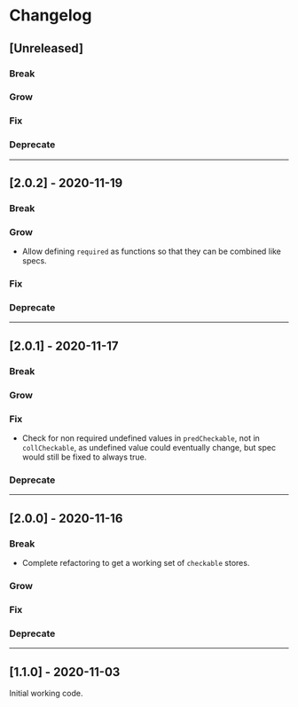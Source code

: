 # Changelog

## [Unreleased]

### Break

### Grow

### Fix

### Deprecate

---

## [2.0.2] - 2020-11-19

### Break

### Grow

- Allow defining `required` as functions so that they can be combined like specs.

### Fix

### Deprecate

---

## [2.0.1] - 2020-11-17

### Break

### Grow

### Fix

- Check for non required undefined values in `predCheckable`, not in `collCheckable`, as undefined value could eventually change, but spec would still be fixed to always true.

### Deprecate

---

## [2.0.0] - 2020-11-16

### Break

- Complete refactoring to get a working set of `checkable` stores.

### Grow

### Fix

### Deprecate

---

## [1.1.0] - 2020-11-03

Initial working code.
